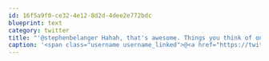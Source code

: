 ```yaml
---
id: 16f5a9f0-ce32-4e12-8d2d-4dee2e772bdc
blueprint: text
category: twitter
title: "'@stephenbelanger Hahah, that's awesome. Things you think of on long trips."
caption: '<span class="username username_linked">@<a href="https://twitter.com/stephenbelanger" title="Stephen Belanger">stephenbelanger</a></span> Hahah, that''s awesome. Things you think of on long trips.'
---
```

